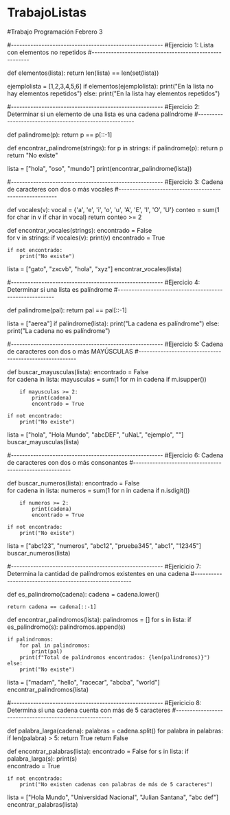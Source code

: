 # TrabajoListas

#Trabajo Programación Febrero 3

#-------------------------------------------------------
#Ejercicio 1: Lista con elementos no repetidos
#-------------------------------------------------------

def elementos(lista):
    return len(lista) == len(set(lista))

ejemplolista = [1,2,3,4,5,6]
if elementos(ejemplolista):
    print("En la lista no hay elementos repetidos")
else:
    print("En la lista hay elementos repetidos")

#-------------------------------------------------------
#Ejercicio 2: Determinar si un elemento de una lista es una cadena palíndrome 
#-------------------------------------------------------

def palindrome(p):
   return p == p[::-1]

def encontrar_palindrome(strings):
    for p in strings:
        if palindrome(p):
            return p
    return "No existe"

lista = ["hola", "oso", "mundo"]
print(encontrar_palindrome(lista))

#-------------------------------------------------------
#Ejercicio 3: Cadena de caracteres con dos o más vocales
#-------------------------------------------------------

def vocales(v):
    vocal = {'a', 'e', 'i', 'o', 'u', 'A', 'E', 'I', 'O', 'U'}
    conteo = sum(1 for char in v if char in vocal)
    return conteo >= 2

def encontrar_vocales(strings):
    encontrado = False  
    for v in strings:
        if vocales(v):
            print(v)
            encontrado = True  
    
    if not encontrado:
        print("No existe")

lista = ["gato", "zxcvb", "hola", "xyz"]
encontrar_vocales(lista)


#-------------------------------------------------------
#Ejercicio 4: Determinar si una lista es palíndrome 
#-------------------------------------------------------

def palindrome(pal):
    return pal == pal[::-1]

lista = ["aerea"]
if palindrome(lista):
    print("La cadena es palíndrome")
else:
    print("La cadena no es palíndrome")

#-------------------------------------------------------
#Ejercicio 5: Cadena de caracteres con dos o más MAYÚSCULAS
#-------------------------------------------------------

def buscar_mayusculas(lista):
    encontrado = False  
    for cadena in lista:
        mayusculas = sum(1 for m in cadena if m.isupper())
        
        if mayusculas >= 2:
            print(cadena)
            encontrado = True
    
    if not encontrado:
        print("No existe")

lista = ["hola", "Hola Mundo", "abcDEF", "uNaL", "ejemplo", ""]
buscar_mayusculas(lista)

#-------------------------------------------------------
#Ejercicio 6: Cadena de caracteres con dos o más consonantes
#-------------------------------------------------------

def buscar_numeros(lista):
    encontrado = False  
    for cadena in lista:
        numeros = sum(1 for n in cadena if n.isdigit())

        if numeros >= 2:
            print(cadena)
            encontrado = True 
    
    if not encontrado:
        print("No existe")

lista = ["abc123", "numeros", "abc12", "prueba345", "abc1", "12345"]
buscar_numeros(lista)

#-------------------------------------------------------
#Ejericicio 7: Determina la cantidad de palíndromos existentes en una cadena
#-------------------------------------------------------

def es_palindromo(cadena):
    cadena = cadena.lower()
    
    return cadena == cadena[::-1]

def encontrar_palindromos(lista):
    palindromos = []
    for s in lista:
        if es_palindromo(s):
            palindromos.append(s)  
    
    if palindromos:
        for pal in palindromos:
            print(pal)  
        print(f"Total de palíndromos encontrados: {len(palindromos)}")
    else:
        print("No existe")

lista = ["madam", "hello", "racecar", "abcba", "world"]
encontrar_palindromos(lista)

#-------------------------------------------------------
#Ejericicio 8: Determina si una cadena cuenta con más de 5 caracteres
#-------------------------------------------------------

def palabra_larga(cadena):
    palabras = cadena.split()
    for palabra in palabras:
        if len(palabra) > 5:
            return True
    return False

def encontrar_palabras(lista):
    encontrado = False
    for s in lista:
        if palabra_larga(s):
            print(s)  
            encontrado = True
    
    if not encontrado:
        print("No existen cadenas con palabras de más de 5 caracteres")

lista = ["Hola Mundo", "Universidad Nacional", "Julian Santana", "abc def"]
encontrar_palabras(lista)
